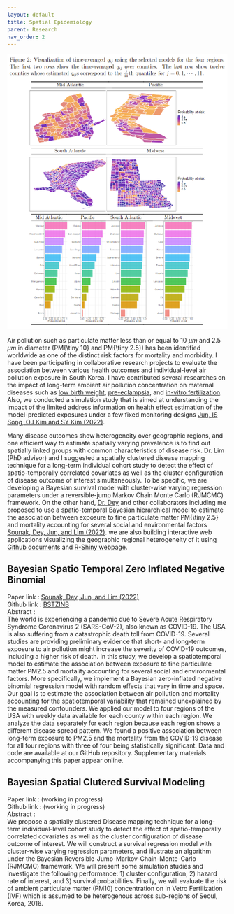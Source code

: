 ```yaml
---
layout: default
title: Spatial Epidemiology
parent: Research
nav_order: 2
---
```


![](ImageExampleSpatialEpi.png)

Air pollution such as particulate matter less than or equal to 10 $\mu m$ and 2.5 $\mu m$ in diameter (PM{\tiny 10} and PM{\tiny 2.5}) has been identified worldwide as one of the distinct risk factors for mortality and morbidity. I have been participating in collaborative research projects to evaluate the association between various health outcomes and individual-level air pollution exposure in South Korea. I have contributed several researches on the impact of long-term ambient air pollution concentration on maternal diseases such as [low birth weight](https://doi.org/10.1186/s12884-019-2401-9), [pre-eclampsia](https://doi.org/10.1186/s12884-018-1982-z), and [in-vitro fertilization](https://doi.org/10.1093/humrep/dey076). Also, we conducted a simulation study that is aimed at understanding the impact of the limited address information on health effect estimation of the model-predicted exposures under a few fixed monitoring designs [Jun, IS Song, OJ Kim and SY Kim (2022)](https://doi.org/10.1038/s41370-022-00412-1).

Many disease outcomes show heterogeneity over geographic regions, and one efficient way to estimate spatially varying prevalence is to find out spatially linked groups with common characteristics of disease risk. Dr. Lim (PhD advisor) and I suggested a spatially clustered disease mapping technique for a long-term individual cohort study to detect the effect of spatio-temporally correlated covariates as well as the cluster configuration of disease outcome of interest simultaneously. To be specific, we are developing a Bayesian survival model with cluster-wise varying regression parameters under a reversible-jump Markov Chain Monte Carlo (RJMCMC) framework. On the other hand, [Dr. Dey](https://datascience.harvard.edu/people/tanujit-dey) and other collaborators including me proposed to use a spatio-temporal Bayesian hierarchical model to estimate the association between exposure to fine particulate matter PM{\tiny 2.5} and mortality accounting for several social and environmental factors [Sounak, Dey, Jun, and Lim (2022)](https://doi.org/10.1007/s13253-022-00487-1). we are also building interactive web applications visualizing the geographic regional heterogeneity of it using [Github documents](https://github.com/junpeea/COVID-PM-STZINB) and [R-Shiny webpage](https://sounakchakraborty.shinyapps.io/covid_final_interface_software_101026/). 

## Bayesian Spatio Temporal Zero Inflated Negative Binomial
Paper  link : [Sounak, Dey, Jun, and Lim (2022)](https://doi.org/10.1007/s13253-022-00487-1)\
Github link : [BSTZINB](https://github.com/junpeea/COVID-PM-STZINB)\
Abstract :\
The world is experiencing a pandemic due to Severe Acute Respiratory Syndrome Coronavirus 2 (SARS-CoV-2), also known as COVID-19. The USA is also suffering from a catastrophic death toll from COVID-19. Several studies are providing preliminary evidence that short- and long-term exposure to air pollution might increase the severity of COVID-19 outcomes, including a higher risk of death. In this study, we develop a spatiotemporal model to estimate the association between exposure to fine particulate matter PM2.5 and mortality accounting for several social and environmental factors. More specifically, we implement a Bayesian zero-inflated negative binomial regression model with random effects that vary in time and space. Our goal is to estimate the association between air pollution and mortality accounting for the spatiotemporal variability that remained unexplained by the measured confounders. We applied our model to four regions of the USA with weekly data available for each county within each region. We analyze the data separately for each region because each region shows a different disease spread pattern. We found a positive association between long-term exposure to PM2.5 and the mortality from the COVID-19 disease for all four regions with three of four being statistically significant. Data and code are available at our GitHub repository. Supplementary materials accompanying this paper appear online.

## Bayesian Spatial Clutered Survival Modeling
Paper  link : (working in progress)\
Github link : (working in progress)\
Abstract :\
We propose a spatially clustered Disease mapping technique for a long-term individual-level cohort study to detect the effect of spatio-temporally correlated covariates as well as the cluster configuration of disease outcome of interest. We will construct a survival regression model with cluster-wise varying regression parameters, and illustrate an algorithm under the Bayesian Reversible-Jump-Markov-Chain-Monte-Carlo (RJMCMC) framework. We will present some simulation studies and investigate the following performance: 1) cluster configuration, 2) hazard rate of interest, and 3) survival probabilities. Finally, we will evaluate the risk of ambient particulate matter (PM10) concentration on In Vetro Fertilization (IVF) which is assumed to be heterogenous across sub-regions of Seoul, Korea, 2016.
